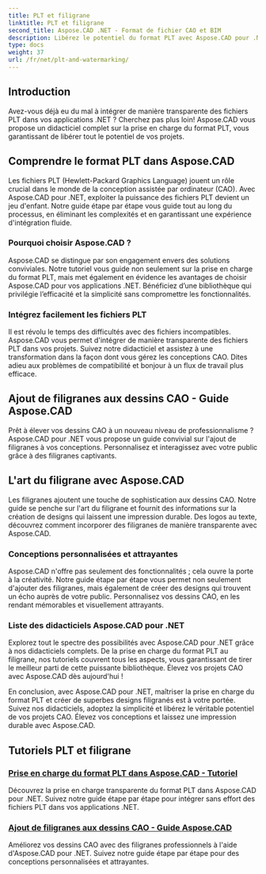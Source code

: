 ```yaml
---
title: PLT et filigrane
linktitle: PLT et filigrane
second_title: Aspose.CAD .NET - Format de fichier CAO et BIM
description: Libérez le potentiel du format PLT avec Aspose.CAD pour .NET. Intégrez sans effort des fichiers PLT dans vos applications grâce à nos didacticiels étape par étape.
type: docs
weight: 37
url: /fr/net/plt-and-watermarking/
---
```


## Introduction

Avez-vous déjà eu du mal à intégrer de manière transparente des fichiers PLT dans vos applications .NET ? Cherchez pas plus loin! Aspose.CAD vous propose un didacticiel complet sur la prise en charge du format PLT, vous garantissant de libérer tout le potentiel de vos projets.

## Comprendre le format PLT dans Aspose.CAD

Les fichiers PLT (Hewlett-Packard Graphics Language) jouent un rôle crucial dans le monde de la conception assistée par ordinateur (CAO). Avec Aspose.CAD pour .NET, exploiter la puissance des fichiers PLT devient un jeu d'enfant. Notre guide étape par étape vous guide tout au long du processus, en éliminant les complexités et en garantissant une expérience d'intégration fluide.

### Pourquoi choisir Aspose.CAD ?

Aspose.CAD se distingue par son engagement envers des solutions conviviales. Notre tutoriel vous guide non seulement sur la prise en charge du format PLT, mais met également en évidence les avantages de choisir Aspose.CAD pour vos applications .NET. Bénéficiez d’une bibliothèque qui privilégie l’efficacité et la simplicité sans compromettre les fonctionnalités.

### Intégrez facilement les fichiers PLT

Il est révolu le temps des difficultés avec des fichiers incompatibles. Aspose.CAD vous permet d'intégrer de manière transparente des fichiers PLT dans vos projets. Suivez notre didacticiel et assistez à une transformation dans la façon dont vous gérez les conceptions CAO. Dites adieu aux problèmes de compatibilité et bonjour à un flux de travail plus efficace.

## Ajout de filigranes aux dessins CAO - Guide Aspose.CAD

Prêt à élever vos dessins CAO à un nouveau niveau de professionnalisme ? Aspose.CAD pour .NET vous propose un guide convivial sur l'ajout de filigranes à vos conceptions. Personnalisez et interagissez avec votre public grâce à des filigranes captivants.

## L'art du filigrane avec Aspose.CAD

Les filigranes ajoutent une touche de sophistication aux dessins CAO. Notre guide se penche sur l'art du filigrane et fournit des informations sur la création de designs qui laissent une impression durable. Des logos au texte, découvrez comment incorporer des filigranes de manière transparente avec Aspose.CAD.

### Conceptions personnalisées et attrayantes

Aspose.CAD n'offre pas seulement des fonctionnalités ; cela ouvre la porte à la créativité. Notre guide étape par étape vous permet non seulement d'ajouter des filigranes, mais également de créer des designs qui trouvent un écho auprès de votre public. Personnalisez vos dessins CAO, en les rendant mémorables et visuellement attrayants.

### Liste des didacticiels Aspose.CAD pour .NET

Explorez tout le spectre des possibilités avec Aspose.CAD pour .NET grâce à nos didacticiels complets. De la prise en charge du format PLT au filigrane, nos tutoriels couvrent tous les aspects, vous garantissant de tirer le meilleur parti de cette puissante bibliothèque. Élevez vos projets CAO avec Aspose.CAD dès aujourd'hui !

En conclusion, avec Aspose.CAD pour .NET, maîtriser la prise en charge du format PLT et créer de superbes designs filigranés est à votre portée. Suivez nos didacticiels, adoptez la simplicité et libérez le véritable potentiel de vos projets CAO. Élevez vos conceptions et laissez une impression durable avec Aspose.CAD.
## Tutoriels PLT et filigrane
### [Prise en charge du format PLT dans Aspose.CAD - Tutoriel](./plt-format-support-in-aspose-cad/)
Découvrez la prise en charge transparente du format PLT dans Aspose.CAD pour .NET. Suivez notre guide étape par étape pour intégrer sans effort des fichiers PLT dans vos applications .NET.
### [Ajout de filigranes aux dessins CAO - Guide Aspose.CAD](./adding-watermarks-to-cad-drawings/)
Améliorez vos dessins CAO avec des filigranes professionnels à l'aide d'Aspose.CAD pour .NET. Suivez notre guide étape par étape pour des conceptions personnalisées et attrayantes.